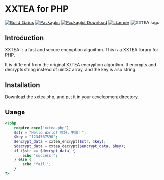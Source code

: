 # XXTEA for PHP

<a href="https://github.com/xxtea/">
    <img src="https://avatars1.githubusercontent.com/u/6683159?v=3&s=86" alt="XXTEA logo" title="XXTEA" align="right" />
</a>

[![Build Status](https://travis-ci.org/xxtea/xxtea-php.svg?branch=master)](https://travis-ci.org/xxtea/xxtea-php)
[![Packagist](https://img.shields.io/packagist/v/xxtea/xxtea.svg)](https://packagist.org/packages/xxtea/xxtea)
[![Packagist Download](https://img.shields.io/packagist/dm/xxtea/xxtea.svg)](https://packagist.org/packages/xxtea/xxtea)
[![License](https://img.shields.io/packagist/l/xxtea/xxtea.svg)](https://packagist.org/packages/xxtea/xxtea)

## Introduction

XXTEA is a fast and secure encryption algorithm. This is a XXTEA library for PHP.

It is different from the original XXTEA encryption algorithm. It encrypts and decrypts string instead of uint32 array, and the key is also string.

## Installation

Download the xxtea.php, and put it in your develepment directory.

## Usage

```php
<?php
    require_once("xxtea.php");
    $str = "Hello World! 你好，中国！";
    $key = "1234567890";
    $encrypt_data = xxtea_encrypt($str, $key);
    $decrypt_data = xxtea_decrypt($encrypt_data, $key);
    if ($str == $decrypt_data) {
        echo "success!";
    } else {
        echo "fail!";
    }
?>
```
